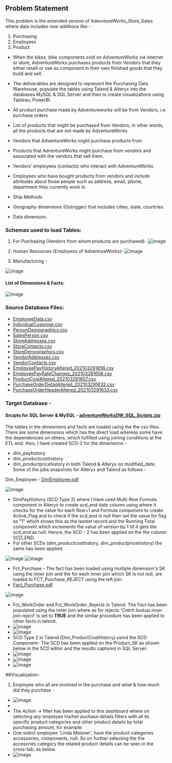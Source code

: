 ## Problem Statement
This problem is the extended version of AdevntureWorks_Store_Sales where data includes new additions like -
1. Purchasing
2. Employees
3. Product

- When the bikes, bike components sold on AdventureWorks via internet or store, AdventureWorks purchases products from Vendors that they either resell or use as component in their own finished goods that they build and sell.
- The deliverables are designed to represent the Purchasing Data Warehouse, populate the tables using Talend & Alteryx into the databases MySQL & SQL Server and then to create visualizations using Tableau, PowerBI.

- All product purchase made by Adventureworks will be from Vendors, i.e. purchase orders
- List of products that might be purchased from Vendors, in other words, all the products that are not made by AdventureWorks
- Vendors that AdventureWorks might purchase products from
- Products that AdventureWorks might purchase from vendors and associated with the vendors that sell them.
- Vendors’ employees (contacts) who interact with AdventureWorks.
- Employees who have bought products from vendors and include attributes about those people such as address, email, phone, department they currently work in.
- Ship Methods
- Geography dimensions (Outrigger) that includes cities, state, countries.
- Data dimension.

### Schemas used to load Tables:

1. For Purchasing  (Vendors from whom products are purchased)-
![image](https://user-images.githubusercontent.com/71230572/117406621-2904c900-aec2-11eb-8537-90dd2706ce45.png)

2. Human Resources (Employess of AdventureWorks)- 
![image](https://user-images.githubusercontent.com/71230572/117406675-3b7f0280-aec2-11eb-849f-08d0008b3a19.png)

3. Manufacturing -


![image](https://user-images.githubusercontent.com/71230572/117407215-16d75a80-aec3-11eb-8afe-dc91a4c8adfd.png)

#### List of Dimensions & Facts:
![image](https://user-images.githubusercontent.com/71230572/117405590-bba46880-aec0-11eb-8119-89571555843f.png)

### Source Database Files:
- [EmployeeData.csv](https://github.com/ShwetaGupta15/Data-Integration/files/6444940/EmployeeData.csv)
- [IndividualCustomer.csv](https://github.com/ShwetaGupta15/Data-Integration/files/6444941/IndividualCustomer.csv)
- [PersonDemographics.csv](https://github.com/ShwetaGupta15/Data-Integration/files/6444942/PersonDemographics.csv)
- [SalesPerson.csv](https://github.com/ShwetaGupta15/Data-Integration/files/6444943/SalesPerson.csv)
- [StoreAddresses.csv](https://github.com/ShwetaGupta15/Data-Integration/files/6444944/StoreAddresses.csv)
- [StoreContacts.csv](https://github.com/ShwetaGupta15/Data-Integration/files/6444945/StoreContacts.csv)
- [StoreDemographics.csv](https://github.com/ShwetaGupta15/Data-Integration/files/6444946/StoreDemographics.csv)
- [VendorAddresses.csv](https://github.com/ShwetaGupta15/Data-Integration/files/6444947/VendorAddresses.csv)
- [VendorContacts.csv](https://github.com/ShwetaGupta15/Data-Integration/files/6444948/VendorContacts.csv)
- [EmployeePayHistoryAltered_202103291656.csv](https://github.com/ShwetaGupta15/Data-Integration/files/6527656/EmployeePayHistoryAltered_202103291656.csv)
- [EmployeePayRateChanges_202103281658.csv](https://github.com/ShwetaGupta15/Data-Integration/files/6527657/EmployeePayRateChanges_202103281658.csv)
- [ProductCostAltered_202103291657.csv](https://github.com/ShwetaGupta15/Data-Integration/files/6527658/ProductCostAltered_202103291657.csv)
- [PurchaseOrderDetailAltered_202103291632.csv](https://github.com/ShwetaGupta15/Data-Integration/files/6527659/PurchaseOrderDetailAltered_202103291632.csv)
- [PurchaseOrderHeaderAltered_202103291633.csv](https://github.com/ShwetaGupta15/Data-Integration/files/6527660/PurchaseOrderHeaderAltered_202103291633.csv)



### Target Database -
#### Srcipts for SQL Server & MySQL - [adventureWorksDW_SQL_Scripts.zip](https://github.com/ShwetaGupta15/Data-Integration/files/6439574/adventureWorksDW_SQL_Scripts.zip)

The tables in the dimesnions and facts are loaded using the the csv files. There are some dimensions which has the direct load whereas some have the dependencies on others, which fulfilled using joining conditions at the ETL end. Also, I have created SCD-2 for the dimensions - 
- dim_payhistory
- dim_productcosthistory
- dim_productpricehistory
in both Talend & Alteryx on modified_date.
Some of the jobs snapshots for Alteryx and Talend as follows -

Dim_Employee - [DimEmployee.pdf](https://github.com/ShwetaGupta15/Data-Integration/files/6445004/DimEmployee.pdf)

![image](https://user-images.githubusercontent.com/71230572/117522737-e4346d00-af69-11eb-9536-2bab7290e445.png)

- DimPayHishory (SCD Type 2) where I have used Multi-Row Formula component in Alteryx to create scd_end date column using where it checks for the value for each Row+1 and Formula component to create Active_Flag and to check if the scd_end is null then set the value for flag as "1" which shows this as the lastest record and the Running Total component which increments the value of version by 1 till it gets the scd_end as null. Hence, the SCD - 2 has been applied on the the column SCD_END.
- For other SCDs (dim_productcosthistory, dim_productpricehistory) the same has been applied.
 
![image](https://user-images.githubusercontent.com/71230572/117551235-a717bb80-aff9-11eb-814b-d03fd73f78c0.png)
![image](https://user-images.githubusercontent.com/71230572/119251075-4c35a680-bb59-11eb-8ed3-8113a8be3d0a.png)

- Fct_Purchase - The fact has been loaded using multiple dimension's SK using the inner join and the for each inner join which SK is not null, are loaded to FCT_Purchase_REJECT using the left join.
- [Fact_Purchase.pdf](https://github.com/ShwetaGupta15/Data-Integration/files/6446484/Fact_Purchase.pdf)

![image](https://user-images.githubusercontent.com/71230572/117552048-17284080-affe-11eb-8ab2-7f644920404e.png)

- Fct_WorkOrder and Fct_WorkOrder_Rejects in Talend. The Fact has been populated using the inner join where as for rejects '_Catch lookup inner join reject_' is set to **TRUE** and the similar procedure has been applied to other facts in talend.
- ![image](https://user-images.githubusercontent.com/71230572/119246452-8c376200-bb36-11eb-8eec-6d328148b2e8.png)
- ![image](https://user-images.githubusercontent.com/71230572/119246406-35318d00-bb36-11eb-941d-d0b7faf17880.png)
- SCD Type 2 in Talend (Dim_ProductCostHistory) usind the SCD Component- The SCD has been applied on the Product_SK as shown below in the SCD editor and the results captured in SQL Server. 
- ![image](https://user-images.githubusercontent.com/71230572/119249878-1a204680-bb51-11eb-85da-75f7aee06eca.png)
- ![image](https://user-images.githubusercontent.com/71230572/119249885-2a382600-bb51-11eb-8642-2ad0f844b59d.png)
- ![image](https://user-images.githubusercontent.com/71230572/119249896-3fad5000-bb51-11eb-994e-5e451914097c.png)

##Visualization :
1. Employee who all are involved in the purchase and what & how much did they purchase -
-  ![image](https://user-images.githubusercontent.com/71230572/119284940-c451aa00-bbf5-11eb-8159-3efa898cc051.png)
-  
-  The Action -> filter has been applied to this dashboard where on selecting any employee his/her puchase details filters with all its specific product categories and other product details by total purchasing amount, for example:
-  One select employee 'Linda Meisner', have the product categories accessories, components, null. So on further selecting the the accesories category the related product details can be seen in the cross-tab, as below.
-  ![image](https://user-images.githubusercontent.com/71230572/119285435-e0a21680-bbf6-11eb-8c02-f71653a778b4.png)





















